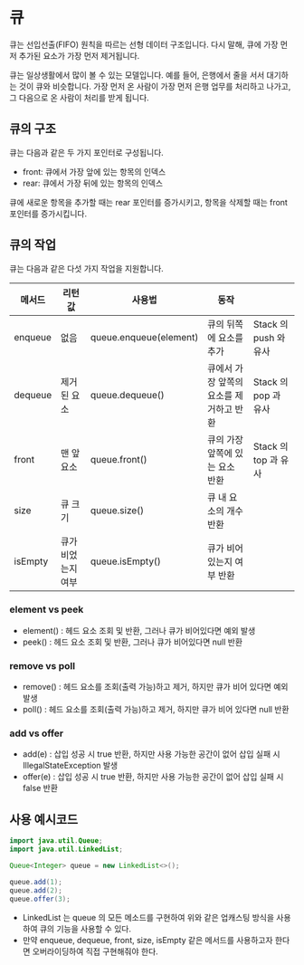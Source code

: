 # 큐

큐는 선입선출(FIFO) 원칙을 따르는 선형 데이터 구조입니다. 다시 말해, 큐에 가장 먼저 추가된 요소가 가장 먼저 제거됩니다.

큐는 일상생활에서 많이 볼 수 있는 모델입니다. 예를 들어, 은행에서 줄을 서서 대기하는 것이 큐와 비슷합니다. 가장 먼저 온 사람이 가장 먼저 은행 업무를 처리하고 나가고, 그 다음으로 온 사람이 처리를 받게 됩니다.

## 큐의 구조

큐는 다음과 같은 두 가지 포인터로 구성됩니다.

- front: 큐에서 가장 앞에 있는 항목의 인덱스
- rear: 큐에서 가장 뒤에 있는 항목의 인덱스

큐에 새로운 항목을 추가할 때는 rear 포인터를 증가시키고, 항목을 삭제할 때는 front 포인터를 증가시킵니다.

## 큐의 작업

큐는 다음과 같은 다섯 가지 작업을 지원합니다.

| 메서드 | 리턴값 | 사용법 | 동작 |  |
| --- | --- | --- | --- | --- |
| enqueue | 없음 | queue.enqueue(element) | 큐의 뒤쪽에 요소를 추가 | Stack 의 push 와 유사 |
| dequeue | 제거된 요소 | queue.dequeue() | 큐에서 가장 앞쪽의 요소를 제거하고 반환 | Stack 의 pop 과 유사 |
| front | 맨 앞 요소 | queue.front() | 큐의 가장 앞쪽에 있는 요소 반환 | Stack 의 top 과 유사 |
| size | 큐 크기 | queue.size() | 큐 내 요소의 개수 반환 |  |
| isEmpty | 큐가 비었는지 여부 | queue.isEmpty() | 큐가 비어있는지 여부 반환 |  |

### element vs peek

- element() : 헤드 요소 조회 및 반환, 그러나 큐가 비어있다면 예외 발생 
- peek() : 헤드 요소 조회 및 반환, 그러나 큐가 비어있다면 null 반환

### remove vs poll

- remove() : 헤드 요소를 조회(출력 가능)하고 제거, 하지만 큐가 비어 있다면 예외 발생
- poll() : 헤드 요소를 조회(출력 가능)하고 제거, 하지만 큐가 비어 있다면 null 반환

### add vs offer

- add(e) : 삽입 성공 시 true 반환, 하지만 사용 가능한 공간이 없어 삽입 실패 시 IllegalStateException 발생
- offer(e) : 삽입 성공 시 true 반환, 하지만 사용 가능한 공간이 없어 삽입 실패 시 false 반환

## 사용 예시코드

```java
import java.util.Queue;
import java.util.LinkedList;

Queue<Integer> queue = new LinkedList<>();

queue.add(1);
queue.add(2);
queue.offer(3);
```
* LinkedList 는 queue 의 모든 메소드를 구현하여 위와 같은 업캐스팅 방식을 사용하여 큐의 기능을 사용할 수 있다.
* 만약 enqueue, dequeue, front, size, isEmpty 같은 메서드를 사용하고자 한다면 오버라이딩하여 직접 구현해줘야 한다. 